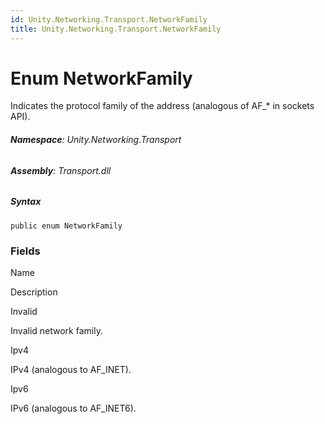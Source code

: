 ```yaml
---
id: Unity.Networking.Transport.NetworkFamily
title: Unity.Networking.Transport.NetworkFamily
---
```



# Enum NetworkFamily


Indicates the protocol family of the address (analogous of AF\_\* in
sockets API).





###### **Namespace**: Unity.Networking.Transport

###### **Assembly**: Transport.dll

##### Syntax


``` lang-csharp
public enum NetworkFamily
```



### Fields

Name









Description

Invalid

Invalid network family.

Ipv4

IPv4 (analogous to AF_INET).

Ipv6

IPv6 (analogous to AF_INET6).



